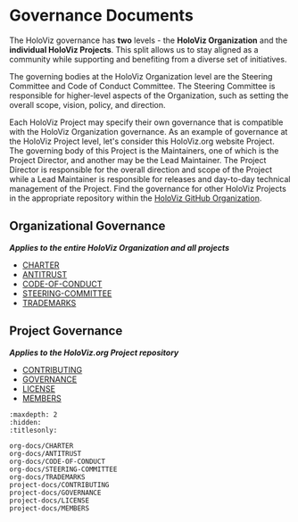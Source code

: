 # Governance Documents

The HoloViz governance has **two** levels - the **HoloViz Organization**
and the **individual HoloViz Projects**. This split allows us to stay aligned
as a community while supporting and benefiting from a diverse set of initiatives.

The governing bodies at the HoloViz Organization level are the Steering Committee
and Code of Conduct Committee. The Steering Committee is responsible for
higher-level aspects of the Organization, such as setting the overall scope, vision,
policy, and direction.

Each HoloViz Project may specify their own governance that is compatible with the HoloViz
Organization governance. As an example of governance at the HoloViz Project level,
let's consider this HoloViz.org website Project. The governing body of this Project
is the Maintainers, one of which is the Project Director, and another may be the
Lead Maintainer. The Project Director is responsible for the overall direction and
scope of the Project while a Lead Maintainer is responsible for releases and
day-to-day technical management of the Project. Find the governance for other HoloViz Projects in the appropriate
repository within the [HoloViz GitHub Organization](https://github.com/holoviz).


## Organizational Governance
_**Applies to the entire HoloViz Organization and all projects**_

- [CHARTER](org-docs/CHARTER.md)
- [ANTITRUST](org-docs/ANTITRUST.md)
- [CODE-OF-CONDUCT](org-docs/CODE-OF-CONDUCT.md)
- [STEERING-COMMITTEE](org-docs/STEERING-COMMITTEE.md)
- [TRADEMARKS](org-docs/TRADEMARKS.md)

## Project Governance
_**Applies to the HoloViz.org Project repository**_

- [CONTRIBUTING](project-docs/CONTRIBUTING.md)
- [GOVERNANCE](project-docs/GOVERNANCE.md)
- [LICENSE](project-docs/LICENSE.md)
- [MEMBERS](project-docs/MEMBERS.md)



```{toctree}
:maxdepth: 2
:hidden:
:titlesonly:

org-docs/CHARTER
org-docs/ANTITRUST
org-docs/CODE-OF-CONDUCT
org-docs/STEERING-COMMITTEE
org-docs/TRADEMARKS
project-docs/CONTRIBUTING
project-docs/GOVERNANCE
project-docs/LICENSE
project-docs/MEMBERS